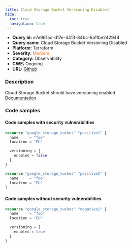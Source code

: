 ```yaml
---
title: Cloud Storage Bucket Versioning Disabled
hide:
  toc: true
  navigation: true
---
```


<style>
  .highlight .hll {
    background-color: #ff171742;
  }
  .md-content {
    max-width: 1100px;
    margin: 0 auto;
  }
</style>

-   **Query id:** e7e961ac-d17e-4413-84bc-8a1fbe242944
-   **Query name:** Cloud Storage Bucket Versioning Disabled
-   **Platform:** Terraform
-   **Severity:** <span style="color:#ff7213">Medium</span>
-   **Category:** Observability
-   **CWE:** Ongoing
-   **URL:** [Github](https://github.com/Checkmarx/kics/tree/master/assets/queries/terraform/gcp/cloud_storage_bucket_versioning_disabled)

### Description
Cloud Storage Bucket should have versioning enabled<br>
[Documentation](https://registry.terraform.io/providers/hashicorp/google/latest/docs/resources/storage_bucket#enabled)

### Code samples
#### Code samples with security vulnerabilities
```tf title="Positive test num. 1 - tf file" hl_lines="10 6"
resource "google_storage_bucket" "positive1" {
  name     = "foo"
  location = "EU"

  versioning = {
    enabled = false
  }
}

resource "google_storage_bucket" "positive2" {
  name     = "foo"
  location = "EU"
}
```


#### Code samples without security vulnerabilities
```tf title="Negative test num. 1 - tf file"
resource "google_storage_bucket" "negative1" {
  name     = "foo"
  location = "EU"

  versioning = {
    enabled = true
  }
}
```
